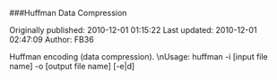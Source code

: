 ###Huffman Data Compression

Originally published: 2010-12-01 01:15:22
Last updated: 2010-12-01 02:47:09
Author: FB36 

Huffman encoding (data compression).\nUsage: huffman -i [input file name] -o [output file name] [-e|d]